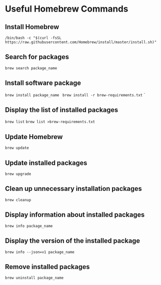 # Useful Homebrew Commands

## Install Homebrew
`
/bin/bash -c "$(curl -fsSL https://raw.githubusercontent.com/Homebrew/install/master/install.sh)"
`

## Search for packages
`
brew search package_name
`

## Install software package
`
brew install package_name
`
`
brew install -r brew-requirements.txt`
`

## Display the list of installed packages
`
brew list
`
`
brew list >brew-requirements.txt
`

## Update Homebrew
`
brew update
`

## Update installed packages
`
brew upgrade
`

## Clean up unnecessary installation packages
`
brew cleanup
`

## Display information about installed packages
`
brew info package_name
`

## Display the version of the installed package
`
brew info --json=v1 package_name
`

## Remove installed packages
```bash
brew uninstall package_name
```
```
